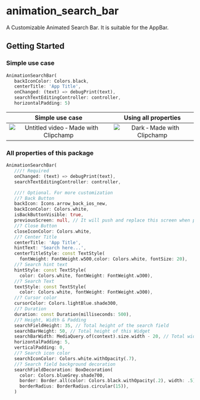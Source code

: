 # animation_search_bar

A Customizable Animated Search Bar. It is suitable for the AppBar.

## Getting Started

### Simple use case
```dart
AnimationSearchBar(
   backIconColor: Colors.black,
   centerTitle: 'App Title',
   onChanged: (text) => debugPrint(text),
   searchTextEditingController: controller,
   horizontalPadding: 5)
```
| Simple use case | Using all properties | 
|:-------------:|:-------------:|
| ![Untitled video ‐ Made with Clipchamp](https://user-images.githubusercontent.com/76734056/163029017-a0ed4266-d4ce-4d23-9121-3aa6c414a171.gif) | ![Dark ‐ Made with Clipchamp](https://user-images.githubusercontent.com/76734056/163030808-c9a4ed63-ce36-4b1a-9945-65cb1e18d93b.gif) |

### All properties of this package
```dart
AnimationSearchBar(
   ///! Required
   onChanged: (text) => debugPrint(text),
   searchTextEditingController: controller,

   ///! Optional. For more customization
   //? Back Button
   backIcon: Icons.arrow_back_ios_new,
   backIconColor: Colors.white,
   isBackButtonVisible: true,
   previousScreen: null, // It will push and replace this screen when pressing the back button
   //? Close Button
   closeIconColor: Colors.white,
   //? Center Title
   centerTitle: 'App Title', 
   hintText: 'Search here...',
   centerTitleStyle: const TextStyle(
     fontWeight: FontWeight.w500,color: Colors.white, fontSize: 20),
   //? Search hint text
   hintStyle: const TextStyle(
     color: Colors.white, fontWeight: FontWeight.w300),
   //? Search Text
   textStyle: const TextStyle(
     color: Colors.white, fontWeight: FontWeight.w300),
   //? Cursor color
   cursorColor: Colors.lightBlue.shade300,
   //? Duration
   duration: const Duration(milliseconds: 500),
   //? Height, Width & Padding
   searchFieldHeight: 35, // Total height of the search field
   searchBarHeight: 50, // Total height of this Widget
   searchBarWidth: MediaQuery.of(context).size.width - 20, // Total width of this Widget
   horizontalPadding: 5,
   verticalPadding: 0,
   //? Search icon color
   searchIconColor: Colors.white.withOpacity(.7),
   //? Search field background decoration
   searchFieldDecoration: BoxDecoration(
     color: Colors.blueGrey.shade700,
     border: Border.all(color: Colors.black.withOpacity(.2), width: .5),
     borderRadius: BorderRadius.circular(15)),
   )
```




 
